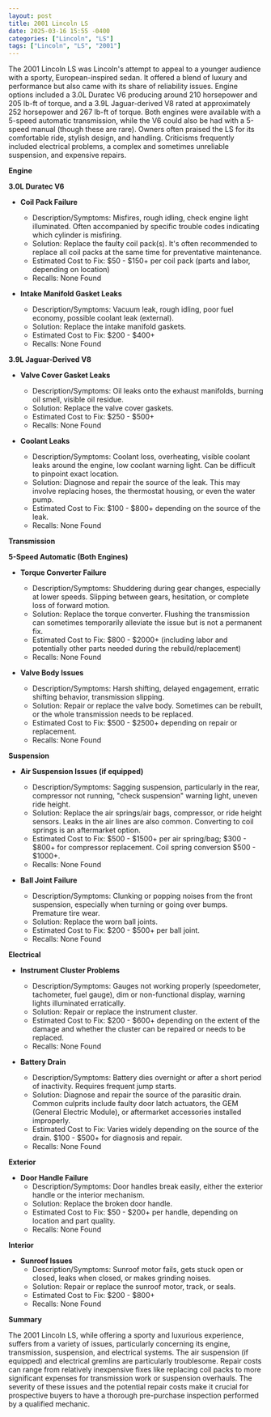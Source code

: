 ```yaml
---
layout: post
title: 2001 Lincoln LS
date: 2025-03-16 15:55 -0400
categories: ["Lincoln", "LS"]
tags: ["Lincoln", "LS", "2001"]
---
```

The 2001 Lincoln LS was Lincoln's attempt to appeal to a younger audience with a sporty, European-inspired sedan. It offered a blend of luxury and performance but also came with its share of reliability issues. Engine options included a 3.0L Duratec V6 producing around 210 horsepower and 205 lb-ft of torque, and a 3.9L Jaguar-derived V8 rated at approximately 252 horsepower and 267 lb-ft of torque. Both engines were available with a 5-speed automatic transmission, while the V6 could also be had with a 5-speed manual (though these are rare). Owners often praised the LS for its comfortable ride, stylish design, and handling. Criticisms frequently included electrical problems, a complex and sometimes unreliable suspension, and expensive repairs.

**Engine**

**3.0L Duratec V6**

*   **Coil Pack Failure**
    *   Description/Symptoms: Misfires, rough idling, check engine light illuminated. Often accompanied by specific trouble codes indicating which cylinder is misfiring.
    *   Solution: Replace the faulty coil pack(s). It's often recommended to replace all coil packs at the same time for preventative maintenance.
    *   Estimated Cost to Fix: $50 - $150+ per coil pack (parts and labor, depending on location)
    *   Recalls: None Found

*   **Intake Manifold Gasket Leaks**
    *   Description/Symptoms: Vacuum leak, rough idling, poor fuel economy, possible coolant leak (external).
    *   Solution: Replace the intake manifold gaskets.
    *   Estimated Cost to Fix: $200 - $400+
    *   Recalls: None Found

**3.9L Jaguar-Derived V8**

*   **Valve Cover Gasket Leaks**
    *   Description/Symptoms: Oil leaks onto the exhaust manifolds, burning oil smell, visible oil residue.
    *   Solution: Replace the valve cover gaskets.
    *   Estimated Cost to Fix: $250 - $500+
    *   Recalls: None Found

*   **Coolant Leaks**
    *   Description/Symptoms: Coolant loss, overheating, visible coolant leaks around the engine, low coolant warning light. Can be difficult to pinpoint exact location.
    *   Solution: Diagnose and repair the source of the leak. This may involve replacing hoses, the thermostat housing, or even the water pump.
    *   Estimated Cost to Fix: $100 - $800+ depending on the source of the leak.
    *   Recalls: None Found

**Transmission**

**5-Speed Automatic (Both Engines)**

*   **Torque Converter Failure**
    *   Description/Symptoms: Shuddering during gear changes, especially at lower speeds. Slipping between gears, hesitation, or complete loss of forward motion.
    *   Solution: Replace the torque converter. Flushing the transmission can sometimes temporarily alleviate the issue but is not a permanent fix.
    *   Estimated Cost to Fix: $800 - $2000+ (including labor and potentially other parts needed during the rebuild/replacement)
    *   Recalls: None Found

*   **Valve Body Issues**
    *   Description/Symptoms: Harsh shifting, delayed engagement, erratic shifting behavior, transmission slipping.
    *   Solution: Repair or replace the valve body. Sometimes can be rebuilt, or the whole transmission needs to be replaced.
    *   Estimated Cost to Fix: $500 - $2500+ depending on repair or replacement.
    *   Recalls: None Found

**Suspension**

*   **Air Suspension Issues (if equipped)**
    *   Description/Symptoms: Sagging suspension, particularly in the rear, compressor not running, "check suspension" warning light, uneven ride height.
    *   Solution: Replace the air springs/air bags, compressor, or ride height sensors. Leaks in the air lines are also common. Converting to coil springs is an aftermarket option.
    *   Estimated Cost to Fix: $500 - $1500+ per air spring/bag; $300 - $800+ for compressor replacement. Coil spring conversion $500 - $1000+.
    *   Recalls: None Found

*   **Ball Joint Failure**
    *   Description/Symptoms: Clunking or popping noises from the front suspension, especially when turning or going over bumps. Premature tire wear.
    *   Solution: Replace the worn ball joints.
    *   Estimated Cost to Fix: $200 - $500+ per ball joint.
    *   Recalls: None Found

**Electrical**

*   **Instrument Cluster Problems**
    *   Description/Symptoms: Gauges not working properly (speedometer, tachometer, fuel gauge), dim or non-functional display, warning lights illuminated erratically.
    *   Solution: Repair or replace the instrument cluster.
    *   Estimated Cost to Fix: $200 - $600+ depending on the extent of the damage and whether the cluster can be repaired or needs to be replaced.
    *   Recalls: None Found

*   **Battery Drain**
    *   Description/Symptoms: Battery dies overnight or after a short period of inactivity. Requires frequent jump starts.
    *   Solution: Diagnose and repair the source of the parasitic drain. Common culprits include faulty door latch actuators, the GEM (General Electric Module), or aftermarket accessories installed improperly.
    *   Estimated Cost to Fix: Varies widely depending on the source of the drain. $100 - $500+ for diagnosis and repair.
    *   Recalls: None Found

**Exterior**

*   **Door Handle Failure**
    *   Description/Symptoms: Door handles break easily, either the exterior handle or the interior mechanism.
    *   Solution: Replace the broken door handle.
    *   Estimated Cost to Fix: $50 - $200+ per handle, depending on location and part quality.
    *   Recalls: None Found

**Interior**

*   **Sunroof Issues**
    *   Description/Symptoms: Sunroof motor fails, gets stuck open or closed, leaks when closed, or makes grinding noises.
    *   Solution: Repair or replace the sunroof motor, track, or seals.
    *   Estimated Cost to Fix: $200 - $800+
    *   Recalls: None Found

**Summary**

The 2001 Lincoln LS, while offering a sporty and luxurious experience, suffers from a variety of issues, particularly concerning its engine, transmission, suspension, and electrical systems. The air suspension (if equipped) and electrical gremlins are particularly troublesome. Repair costs can range from relatively inexpensive fixes like replacing coil packs to more significant expenses for transmission work or suspension overhauls. The severity of these issues and the potential repair costs make it crucial for prospective buyers to have a thorough pre-purchase inspection performed by a qualified mechanic.


